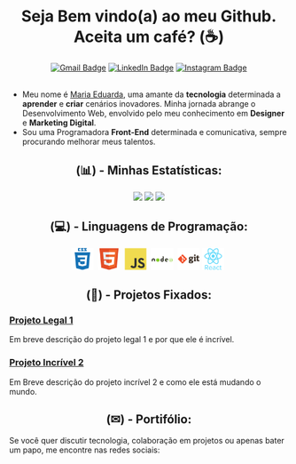 <!-- Título -->
<h1 align="center">Seja Bem vindo(a) ao meu Github. Aceita um café? (☕)</h1>

<!-- Projetos Destacados -->
 <div id="badges" align="center">
<a href="https://github.com/MeduardaDev"><img src="https://img.shields.io/badge/Gmail-darkslateblue?style=for-the-badge&logo=gmail&logoColor=white" alt="Gmail Badge"/></a>
<a href="https://github.com/MeduardaDev"><img src="https://img.shields.io/badge/LinkedIn-limegreen?style=for-the-badge&logo=LinkedIn&logoColor=white" alt="LinkedIn Badge"/></a>
<a href="https://github.com/MeduardaDev"><img src="https://img.shields.io/badge/Instagram-mediumpurple?style=for-the-badge&logo=instagram&logoColor=white" alt="Instagram Badge"/></a>
 </div>
 <div align="center"><img src="https://komarev.com/ghpvc/?username=Meduarda&style=flat-square&color=blue" alt=""/></div>

- Meu nome é [Maria Eduarda](https://github.com/MeduardaDev), uma amante da **tecnologia** determinada a **aprender** e **criar** cenários inovadores. Minha jornada abrange o Desenvolvimento Web, envolvido pelo meu conhecimento em **Designer** e **Marketing Digital**.
- Sou uma Programadora **Front-End** determinada e comunicativa, sempre procurando melhorar meus talentos.

<!-- Estatísticas -->
<h2 align="center">(📊) - Minhas Estatísticas:</h2>

   <p align="center">
  <img src="http://github-profile-summary-cards.vercel.app/api/cards/profile-details?username=MeduardaDev&theme=github">
   <img src="http://github-profile-summary-cards.vercel.app/api/cards/stats?username=MeduardaDev&theme=github">
    <img src="http://github-profile-summary-cards.vercel.app/api/cards/repos-per-language?username=MeduardaDev&theme=github&exclude=html,css,javascript,python">
   </p>

<!-- Habilidades -->
<h2 align="center">(💻) - Linguagens de Programação:</h2>


<div align="center">
  <img src="https://github.com/devicons/devicon/blob/master/icons/css3/css3-plain-wordmark.svg"  title="CSS3" alt="CSS" width="40" height="40"/>&nbsp;
  <img src="https://github.com/devicons/devicon/blob/master/icons/html5/html5-original.svg" title="HTML5" alt="HTML" width="40" height="40"/>&nbsp;
  <img src="https://github.com/devicons/devicon/blob/master/icons/javascript/javascript-original.svg" title="JavaScript" alt="JavaScript" width="40" height="40"/>&nbsp;
  <img src="https://github.com/devicons/devicon/blob/master/icons/nodejs/nodejs-original-wordmark.svg" title="NodeJS" alt="NodeJS" width="40" height="40"/>&nbsp;
  <img src="https://github.com/devicons/devicon/blob/master/icons/git/git-original-wordmark.svg" title="Git" **alt="Git" width="40" height="40"/>
  <img src="https://github.com/devicons/devicon/blob/master/icons/react/react-original-wordmark.svg" title="React" alt="React" width="40" height="40"/>&nbsp;
</div>

<!-- Projetos Destacados -->
<h2 align="center">(📌) - Projetos Fixados:</h2>

### [Projeto Legal 1](link-para-o-projeto)
Em breve descrição do projeto legal 1 e por que ele é incrível.

### [Projeto Incrível 2](link-para-o-projeto)
Em Breve descrição do projeto incrível 2 e como ele está mudando o mundo.

<!-- Redes Sociais -->
<h2 align="center">(✉) - Portifólio:</h2>

Se você quer discutir tecnologia, colaboração em projetos ou apenas bater um papo, me encontre nas redes sociais:
